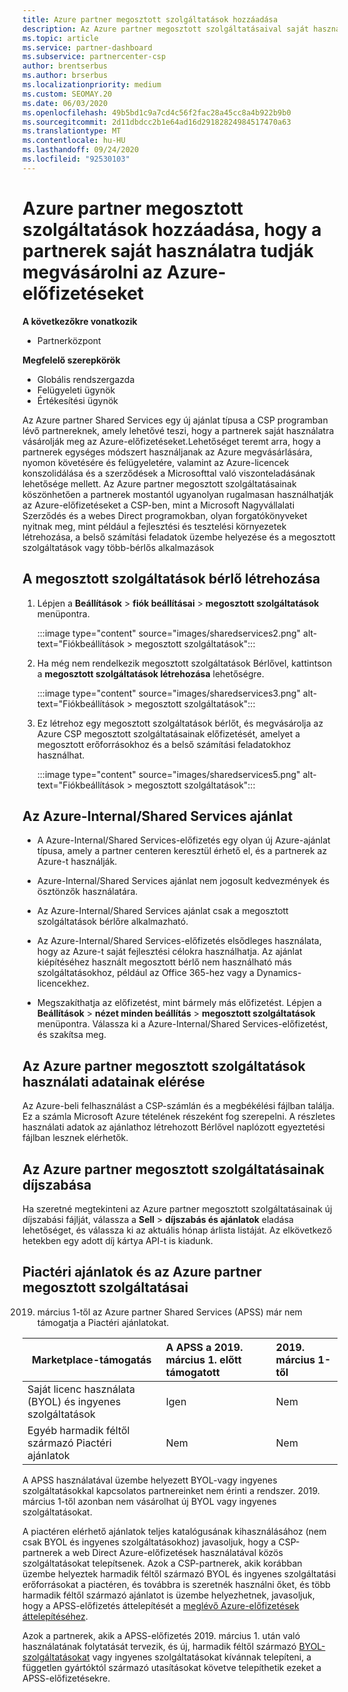```yaml
---
title: Azure partner megosztott szolgáltatások hozzáadása
description: Az Azure partner megosztott szolgáltatásaival saját használatra vásárolhat Azure-előfizetéseket, és egységes módszert használhat az Azure megvásárlásához, nyomon követéséhez és kezeléséhez.
ms.topic: article
ms.service: partner-dashboard
ms.subservice: partnercenter-csp
author: brentserbus
ms.author: brserbus
ms.localizationpriority: medium
ms.custom: SEOMAY.20
ms.date: 06/03/2020
ms.openlocfilehash: 49b5bd1c9a7cd4c56f2fac28a45cc8a4b922b9b0
ms.sourcegitcommit: 2d11dbdcc2b1e64ad16d29182824984517470a63
ms.translationtype: MT
ms.contentlocale: hu-HU
ms.lasthandoff: 09/24/2020
ms.locfileid: "92530103"
---
```

# <a name="add-azure-partner-shared-services-so-partners-can-buy-azure-subscriptions-for-their-own-use"></a>Azure partner megosztott szolgáltatások hozzáadása, hogy a partnerek saját használatra tudják megvásárolni az Azure-előfizetéseket

**A következőkre vonatkozik**

- Partnerközpont
 
**Megfelelő szerepkörök**

- Globális rendszergazda
- Felügyeleti ügynök
- Értékesítési ügynök

Az Azure partner Shared Services egy új ajánlat típusa a CSP programban lévő partnereknek, amely lehetővé teszi, hogy a partnerek saját használatra vásárolják meg az Azure-előfizetéseket.Lehetőséget teremt arra, hogy a partnerek egységes módszert használjanak az Azure megvásárlására, nyomon követésére és felügyeletére, valamint az Azure-licencek konszolidálása és a szerződések a Microsofttal való viszonteladásának lehetősége mellett. Az Azure partner megosztott szolgáltatásainak köszönhetően a partnerek mostantól ugyanolyan rugalmasan használhatják az Azure-előfizetéseket a CSP-ben, mint a Microsoft Nagyvállalati Szerződés és a webes Direct programokban, olyan forgatókönyveket nyitnak meg, mint például a fejlesztési és tesztelési környezetek létrehozása, a belső számítási feladatok üzembe helyezése és a megosztott szolgáltatások vagy több-bérlős alkalmazások  

## <a name="create-the-shared-services-tenant"></a>A megosztott szolgáltatások bérlő létrehozása

1. Lépjen a **Beállítások**  >  **fiók beállításai**  >  **megosztott szolgáltatások** menüpontra.

   :::image type="content" source="images/sharedservices2.png" alt-text="Fiókbeállítások > megosztott szolgáltatások":::

2. Ha még nem rendelkezik megosztott szolgáltatások Bérlővel, kattintson a **megosztott szolgáltatások létrehozása** lehetőségre.

   :::image type="content" source="images/sharedservices3.png" alt-text="Fiókbeállítások > megosztott szolgáltatások":::

3. Ez létrehoz egy megosztott szolgáltatások bérlőt, és megvásárolja az Azure CSP megosztott szolgáltatásainak előfizetését, amelyet a megosztott erőforrásokhoz és a belső számítási feladatokhoz használhat.

   :::image type="content" source="images/sharedservices5.png" alt-text="Fiókbeállítások > megosztott szolgáltatások":::

## <a name="about-the-azure--internalshared-services-offer"></a>Az Azure-Internal/Shared Services ajánlat

- A Azure-Internal/Shared Services-előfizetés egy olyan új Azure-ajánlat típusa, amely a partner centeren keresztül érhető el, és a partnerek az Azure-t használják.

- Azure-Internal/Shared Services ajánlat nem jogosult kedvezmények és ösztönzők használatára.

- Az Azure-Internal/Shared Services ajánlat csak a megosztott szolgáltatások bérlőre alkalmazható.

- Az Azure-Internal/Shared Services-előfizetés elsődleges használata, hogy az Azure-t saját fejlesztési célokra használhatja. Az ajánlat kiépítéséhez használt megosztott bérlő nem használható más szolgáltatásokhoz, például az Office 365-hez vagy a Dynamics-licencekhez.

- Megszakíthatja az előfizetést, mint bármely más előfizetést. Lépjen a **Beállítások**  >  **nézet minden beállítás**  >  **megosztott szolgáltatások** menüpontra. Válassza ki a Azure-Internal/Shared Services-előfizetést, és szakítsa meg.

## <a name="accessing-azure-partner-shared-services-consumption-details"></a>Az Azure partner megosztott szolgáltatások használati adatainak elérése

Az Azure-beli felhasználást a CSP-számlán és a megbékélési fájlban találja. Ez a számla Microsoft Azure tételének részeként fog szerepelni. A részletes használati adatok az ajánlathoz létrehozott Bérlővel naplózott egyeztetési fájlban lesznek elérhetők.

## <a name="azure-partner-shared-services-pricing"></a>Az Azure partner megosztott szolgáltatásainak díjszabása

Ha szeretné megtekinteni az Azure partner megosztott szolgáltatásainak új díjszabási fájlját, válassza a **Sell**  >  **díjszabás és ajánlatok** eladása lehetőséget, és válassza ki az aktuális hónap árlista listáját. Az elkövetkező hetekben egy adott díj kártya API-t is kiadunk.

## <a name="marketplace-offers-and-azure-partner-shared-services"></a>Piactéri ajánlatok és az Azure partner megosztott szolgáltatásai

2019. március 1-től az Azure partner Shared Services (APSS) már nem támogatja a Piactéri ajánlatokat.

|**Marketplace-támogatás**   |**A APSS a 2019. március 1. előtt támogatott**|**2019. március 1-től**|
|---------------------------|:----------------------------|:-------------------|
|Saját licenc használata (BYOL) és ingyenes szolgáltatások   | Igen   | Nem|
|Egyéb harmadik féltől származó Piactéri ajánlatok   | Nem   |Nem|

A APSS használatával üzembe helyezett BYOL-vagy ingyenes szolgáltatásokkal kapcsolatos partnereinket nem érinti a rendszer. 2019. március 1-től azonban nem vásárolhat új BYOL vagy ingyenes szolgáltatásokat.

A piactéren elérhető ajánlatok teljes katalógusának kihasználásához (nem csak BYOL és ingyenes szolgáltatásokhoz) javasoljuk, hogy a CSP-partnerek a web Direct Azure-előfizetések használatával közös szolgáltatásokat telepítsenek.  Azok a CSP-partnerek, akik korábban üzembe helyeztek harmadik féltől származó BYOL és ingyenes szolgáltatási erőforrásokat a piactéren, és továbbra is szeretnék használni őket, és több harmadik féltől származó ajánlatot is üzembe helyezhetnek, javasoljuk, hogy a APSS-előfizetés áttelepítését a [meglévő Azure-előfizetések áttelepítéséhez](/azure/cloud-solution-provider/migration/migration#migrating-existing-azure-subscriptions).

Azok a partnerek, akik a APSS-előfizetés 2019. március 1. után való használatának folytatását tervezik, és új, harmadik féltől származó [BYOL-szolgáltatásokat](https://azuremarketplace.microsoft.com/marketplace/apps?filters=byol) vagy ingyenes szolgáltatásokat kívánnak telepíteni, a független gyártóktól származó utasításokat követve telepíthetik ezeket a APSS-előfizetésekre.